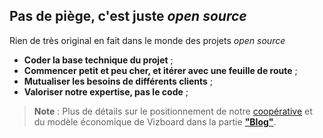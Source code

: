 ## Pas de piège, c'est juste _open source_

Rien de très original en fait dans le monde des projets _open source_

- **Coder la base technique du projet** ;
- **Commencer petit et peu cher, et itérer avec une feuille de route** ;
- **Mutualiser les besoins de différents clients** ; 
- **Valoriser notre expertise, pas le code** ;

> **Note** : Plus de détails sur le positionnement de notre [coopérative](https://multi.coop) et du modèle économique de Vizboard dans la partie **["Blog"](/blog)**.
